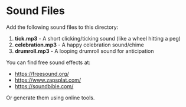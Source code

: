 # Sound Files

Add the following sound files to this directory:

1. **tick.mp3** - A short clicking/ticking sound (like a wheel hitting a peg)
2. **celebration.mp3** - A happy celebration sound/chime 
3. **drumroll.mp3** - A looping drumroll sound for anticipation

You can find free sound effects at:
- https://freesound.org/
- https://www.zapsplat.com/
- https://soundbible.com/

Or generate them using online tools.